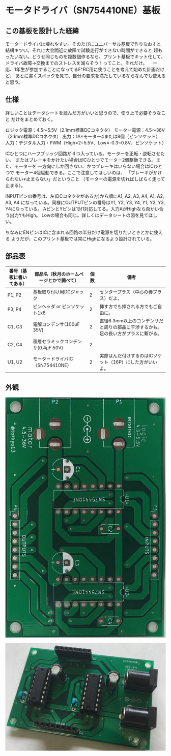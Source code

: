 # モータドライバ（SN754410NE）基板

## この基板を設計した経緯

モータードライバは壊れやすい。そのたびにユニバーサル基板で作りなおすと
結構キツい。それに大会間近に故障で試験走行ができない時間ができると
超もったいない。どうせ同じものを複数個作るなら、プリント基板でキット化して、
ドライバ故障→交換までのストレスを減らそう！ってこと。それだけ。
　一応、1年生が参加することになってるF^RC用に使うことを考えて始めた計画だけど、
あとに書くスペックを見て、自分の要求を満たしているならなんでも使えると思う。

## 仕様

詳しいことはデータシートを読んだ方がいいと思うので、使う上で必要そうなこと
だけをまとめておく。

ロジック電源：4.5〜5.5V（2.1mｍ標準DCコネクタ）
モーター電源：4.5〜36V（2.1mｍ標準DCコネクタ）
出力：1A×モーター4または8個（ピンソケット）
入力：デジタル入力・PWM（High=2~5.5V、Low=-0.3~0.8V、ピンソケット）

ICひとつにハーフブリッジ回路が４つ入っている。モーターを正転・逆転させたい、
またはブレーキをかけたい場合はICひとつでモーター2個駆動できる。また、モーターを
一方向にしか回さない、かつブレーキはいらない場合はICひとつで
モーター4個駆動できる。ここで注意してほしいのは、
「ブレーキがかけられない≠止まらない」だということ
（モーターの電源を切ればしばらく走って止まる）。

INPUTピンの番号は、左(DCコネクタがある方)から順にA1, A2, A3, A4, A1, A2, A3, A4
になっている。同様にOUTPUTピンの番号はY1, Y2, Y3, Y4, Y1, Y2, Y3, Y4になっている。
AピンとYピンは1対1対応してる。入力AがHighなら向かい合う出力YもHigh。
Lowの場合も同じ。詳しくはデータシートの図を見てほしい。

ちなみにENピンはICに含まれる回路の半分だけ電源を切りたいときとかに使える
ようだが、このプリント基板では常にHighになるよう設計されている。

## 部品表

| 番号（基板に書いてある） | 部品名（秋月のホームページとかで調べて） | 個数 | 備考                                                                                |
|--------------------------|------------------------------------------|------|-------------------------------------------------------------------------------------|
| P1, P2                   | 基板取り付け用DCジャック                 | 2    | センタープラス（中心の棒プラス）だよ。                                              |
| P3, P4                   | ピンヘッダ or ピンソケット1x8            | 2    | 挿す方でも挿される方でもご自由に。                                                  |
| C1, C3                   | 電解コンデンサ(100μF 35V)                | 2    | 直径6.3mm以上のコンデンサだと周りの部品に干渉するかも。足の長い方がプラスに繋がる。 |
| C2, C4                   | 積層セラミックコンデンサ(0.4μF 50V)      | 2    |                                                                                     |
| U1, U2                   | モータードライバIC（SN754410NE）         | 2    | 実際はんだ付けするのはICソケット（16P）にした方がいいよ。                           |

## 外観

![未実装](img/a.jpg)

![実装済](img/b.jpg)

